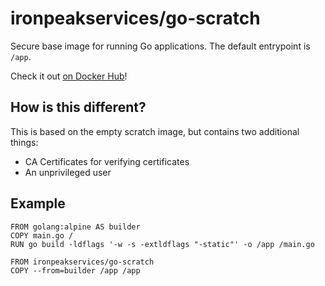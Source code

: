 # ironpeakservices/go-scratch
Secure base image for running Go applications.
The default entrypoint is `/app`.

Check it out [on Docker Hub](https://hub.docker.com/r/ironpeakservices/go-scratch)!


## How is this different?
This is based on the empty scratch image, but contains two additional things:
- CA Certificates for verifying certificates
- An unprivileged user

## Example
```
FROM golang:alpine AS builder
COPY main.go /
RUN go build -ldflags '-w -s -extldflags "-static"' -o /app /main.go

FROM ironpeakservices/go-scratch
COPY --from=builder /app /app
```
